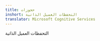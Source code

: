 ```yaml
---
title: حجوزات
inshort: التحفظات العميل الذاتية
translator: Microsoft Cognitive Services
---
```


التحفظات العميل الذاتية


